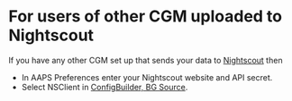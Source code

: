 # For users of other CGM uploaded to Nightscout

If you have any other CGM set up that sends your data to [Nightscout](https://nightscout.github.io/) then

-   In AAPS Preferences enter your Nightscout website and API secret.
-   Select NSClient in [ConfigBuilder, BG Source](/Configuration/Config-Builder.md#bg-source).
